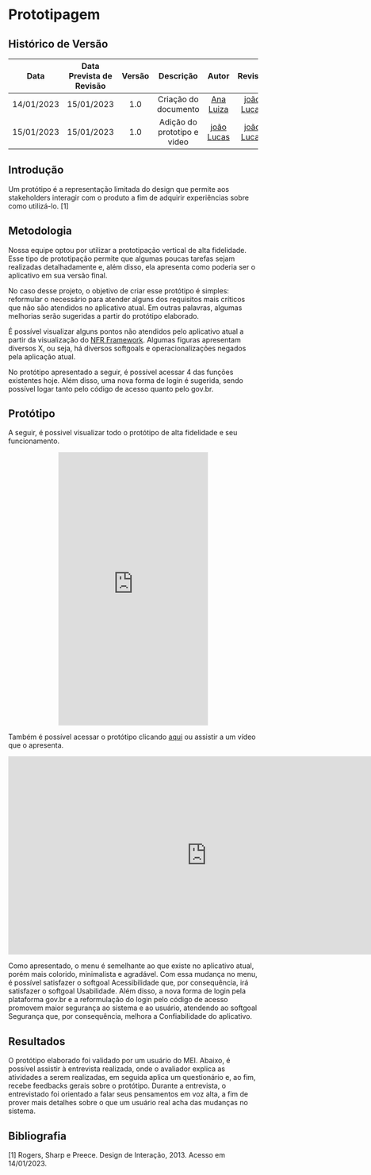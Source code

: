 # Prototipagem
## <a>Histórico de Versão</a>
|    Data    | Data Prevista de Revisão | Versão |          Descrição          |                   Autor                    |                  Revisor                   |
| :--------: | :----------------------: | :----: | :-------------------------: | :----------------------------------------: | :----------------------------------------: |
| 14/01/2023 |        15/01/2023        |  1.0   |    Criação do documento     |   [Ana Luiza](https://github.com/AnHoff)   | [joão Lucas](https://github.com/HacKairos) |
| 15/01/2023 |        15/01/2023        |  1.0   | Adição do prototipo e video | [joão Lucas](https://github.com/HacKairos) | [joão Lucas](https://github.com/HacKairos) |

## <a>Introdução</a>
Um protótipo é a representação limitada do design que permite aos stakeholders interagir com o produto a fim de adquirir experiências sobre como utilizá-lo. [1]

## <a>Metodologia</a>
Nossa equipe optou por utilizar a prototipação vertical de alta fidelidade. Esse tipo de prototipação permite que algumas poucas tarefas sejam realizadas detalhadamente e, além disso, ela apresenta como poderia ser o aplicativo em sua versão final.

No caso desse projeto, o objetivo de criar esse protótipo é simples: reformular o necessário para atender alguns dos requisitos mais críticos que não são atendidos no aplicativo atual. Em outras palavras, algumas melhorias serão sugeridas a partir do protótipo elaborado.

É possível visualizar alguns pontos não atendidos pelo aplicativo atual a partir da visualização do [NFR Framework](../../Modelagem/NFRFramework.md). Algumas figuras apresentam diversos X, ou seja, há diversos softgoals e operacionalizações negados pela aplicação atual.

No protótipo apresentado a seguir, é possível acessar 4 das funções existentes hoje. Além disso, uma nova forma de login é sugerida, sendo possível logar tanto pelo código de acesso quanto pelo gov.br.

## <a>Protótipo</a>
A seguir, é possivel visualizar todo o protótipo de alta fidelidade e seu funcionamento.

<center>

<iframe style="border: 1px solid rgba(0, 0, 0, 0.1);" width="auto" height="550" src="https://www.figma.com/embed?embed_host=share&url=https%3A%2F%2Fwww.figma.com%2Fproto%2FYVsTmRLQiocQb1d258RRZE%2FMEI%3Fnode-id%3D1%253A11%26scaling%3Dscale-down%26page-id%3D0%253A1%26starting-point-node-id%3D1%253A9" allowfullscreen></iframe>

</center>

Também é possível acessar o protótipo clicando [aqui](https://www.figma.com/proto/YVsTmRLQiocQb1d258RRZE/MEI?node-id=1%3A11&starting-point-node-id=1%3A9) ou assistir a um vídeo que o apresenta.

<center>
<iframe width="800" height="400" src="https://www.youtube-nocookie.com/embed/" frameborder="0" allow="accelerometer; autoplay; clipboard-write; encrypted-media; gyroscope; picture-in-picture" allowfullscreen></iframe>
</center>

Como apresentado, o menu é semelhante ao que existe no aplicativo atual, porém mais colorido, minimalista e agradável. Com essa mudança no menu, é possível satisfazer o softgoal Acessibilidade que, por consequência, irá satisfazer o softgoal Usabilidade. Além disso, a nova forma de login pela plataforma gov.br e a reformulação do login pelo código de acesso promovem maior segurança ao sistema e ao usuário, atendendo ao softgoal Segurança que, por consequência, melhora a Confiabilidade do aplicativo.

## <a>Resultados</a>
O protótipo elaborado foi validado por um usuário do MEI. Abaixo, é possível assistir à entrevista realizada, onde o avaliador explica as atividades a serem realizadas, em seguida aplica um questionário e, ao fim, recebe feedbacks gerais sobre o protótipo. Durante a entrevista, o entrevistado foi orientado a falar seus pensamentos em voz alta, a fim de prover mais detalhes sobre o que um usuário real acha das mudanças no sistema.

## <a>Bibliografia</a>

[1] Rogers, Sharp e Preece. Design de Interação, 2013. Acesso em 14/01/2023.